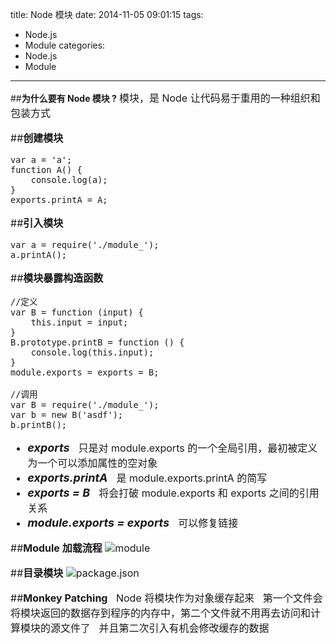 title: Node 模块
date: 2014-11-05 09:01:15
tags:
- Node.js
- Module
categories:
- Node.js
- Module
---
##__为什么要有 Node 模块 ?__
<font size=3>模块，是 Node 让代码易于重用的一种组织和包装方式

##__创建模块__
```node
var a = 'a';
function A() {
    console.log(a);
}
exports.printA = A;
```

##__引入模块__
```node
var a = require('./module_');
a.printA();
```

##__模块暴露构造函数__
```node
//定义
var B = function (input) {
    this.input = input;
}
B.prototype.printB = function () {
    console.log(this.input);
}
module.exports = exports = B;

//调用
var B = require('./module_');
var b = new B('asdf');
b.printB();
```
+ <font size=4> __*exports*__
<font size=3>&nbsp;&nbsp;只是对 module.exports 的一个全局引用，最初被定义为一个可以添加属性的空对象
+ <font size=4> __*exports.printA*__
<font size=3>&nbsp;&nbsp;是 module.exports.printA 的简写
+ <font size=4> __*exports = B*__
<font size=3>&nbsp;&nbsp;将会打破 module.exports 和 exports 之间的引用关系
+ <font size=4> __*module.exports = exports*__
<font size=3>&nbsp;&nbsp;可以修复链接

##__Module 加载流程__
![module][1]

##__目录模块__
![package.json][2]

##__Monkey Patching__
<font size=3>&nbsp;&nbsp;Node 将模块作为对象缓存起来
<font size=3>&nbsp;&nbsp;第一个文件会将模块返回的数据存到程序的内存中，第二个文件就不用再去访问和计算模块的源文件了
<font size=3>&nbsp;&nbsp;并且第二次引入有机会修改缓存的数据

[1]:/../2014-11-5/steps-to-finding-a-module.png
[2]:/../2014-11-5/steps-to-finding-a-main-file.png




